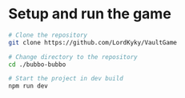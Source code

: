 # Setup and run the game
```sh
# Clone the repository
git clone https://github.com/LordKyky/VaultGame

# Change directory to the repository
cd ./bubbo-bubbo

# Start the project in dev build 
npm run dev
```
